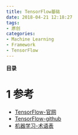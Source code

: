 ```yaml
---
title: TensorFlow基础
date: 2018-04-21 12:18:27
tags: 
- 原创
categories: 
- Machine Learning
- Framework
- TensorFlow
---
```


__目录__

<!-- toc -->
<!--more-->

# 1 参考

* [TensorFlow-官网](https://www.tensorflow.org/)
* [TensorFlow-github](https://github.com/tensorflow/tensorflow)
* [机器学习-术语表](https://developers.google.com/machine-learning/glossary/#learning_rate)